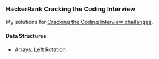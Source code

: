 ### HackerRank Cracking the Coding Interview

My solutions for [Cracking the Coding Interview challanges](https://www.hackerrank.com/domains/tutorials/cracking-the-coding-interview).

#### Data Structures
* [Arrays: Left Rotation](https://github.com/mccakir/HackerRank-CrackingTheCodingInterview-Solutions/blob/master/Arrays:LeftRotation.java)
